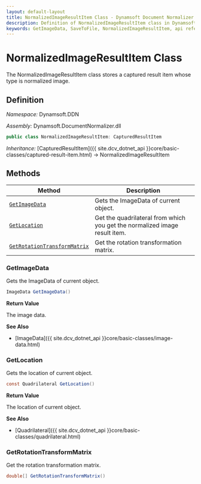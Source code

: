 ```yaml
---
layout: default-layout
title: NormalizedImageResultItem Class - Dynamsoft Document Normalizer Module .NET Edition API Reference
description: Definition of NormalizedImageResultItem class in Dynamsoft Document Normalizer Module .NET Edition.
keywords: GetImageData, SaveToFile, NormalizedImageResultItem, api reference
---
```


# NormalizedImageResultItem Class

The NormalizedImageResultItem class stores a captured result item whose type is normalized image.

## Definition

*Namespace:* Dynamsoft.DDN

*Assembly:* Dynamsoft.DocumentNormalizer.dll

```csharp
public class NormalizedImageResultItem: CapturedResultItem
```

*Inheritance:* [CapturedResultItem]({{ site.dcv_dotnet_api }}core/basic-classes/captured-result-item.html) -> NormalizedImageResultItem

## Methods

| Method | Description |
|--------|-------------|
| [`GetImageData`](#getimagedata) | Gets the ImageData of current object. |
| [`GetLocation`](#getlocation) | Get the quadrilateral from which you get the normalized image result item. |
| [`GetRotationTransformMatrix`](#getrotationtransformmatrix) | Get the rotation transformation matrix. |

### GetImageData

Gets the ImageData of current object.

```csharp
ImageData GetImageData() 
```

**Return Value**

The image data.

**See Also**

* [ImageData]({{ site.dcv_dotnet_api }}core/basic-classes/image-data.html)

### GetLocation

Gets the location of current object.

```csharp
const Quadrilateral GetLocation() 
```

**Return Value**

The location of current object.

**See Also**

* [Quadrilateral]({{ site.dcv_dotnet_api }}core/basic-classes/quadrilateral.html)

### GetRotationTransformMatrix

Get the rotation transformation matrix.

```csharp
double[] GetRotationTransformMatrix()
```
